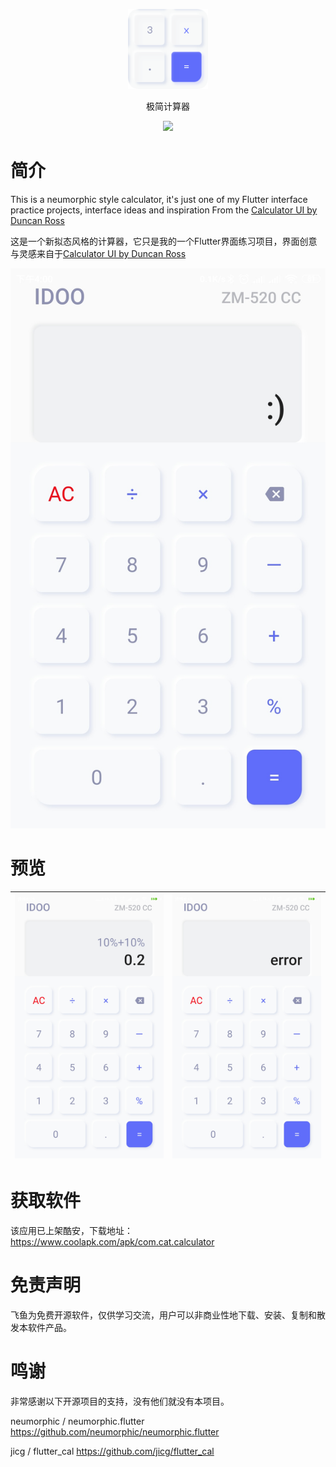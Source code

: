 <p align="center">
<img width="128" src="screenshots/cal.png" >
</p>
<p align="center">
极简计算器
<p>
<p align="center">
<img src="https://forthebadge.com/images/badges/built-with-love.svg">
<p>

# 简介 

This is a neumorphic style calculator, it's just one of my Flutter interface practice projects, interface ideas and inspiration From the [Calculator UI by Duncan Ross](https://dribbble.com/shots/10076573-Calculator-UI)

这是一个新拟态风格的计算器，它只是我的一个Flutter界面练习项目，界面创意与灵感来自于[Calculator UI by Duncan Ross](https://dribbble.com/shots/10076573-Calculator-UI) 

![](screenshots/1.jpg)

# 预览

|  ![](screenshots/2.jpg) |  ![](screenshots/3.jpg)  |
| :------------: | :------------: | 

# 获取软件

该应用已上架酷安，下载地址：
https://www.coolapk.com/apk/com.cat.calculator


# 免责声明

飞鱼为免费开源软件，仅供学习交流，用户可以非商业性地下载、安装、复制和散发本软件产品。

# 鸣谢


非常感谢以下开源项目的支持，没有他们就没有本项目。

neumorphic / neumorphic.flutter
https://github.com/neumorphic/neumorphic.flutter

jicg / flutter_cal
https://github.com/jicg/flutter_cal

